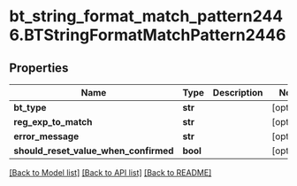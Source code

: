 # bt_string_format_match_pattern2446.BTStringFormatMatchPattern2446

## Properties
Name | Type | Description | Notes
------------ | ------------- | ------------- | -------------
**bt_type** | **str** |  | [optional] 
**reg_exp_to_match** | **str** |  | [optional] 
**error_message** | **str** |  | [optional] 
**should_reset_value_when_confirmed** | **bool** |  | [optional] 

[[Back to Model list]](../README.md#documentation-for-models) [[Back to API list]](../README.md#documentation-for-api-endpoints) [[Back to README]](../README.md)


